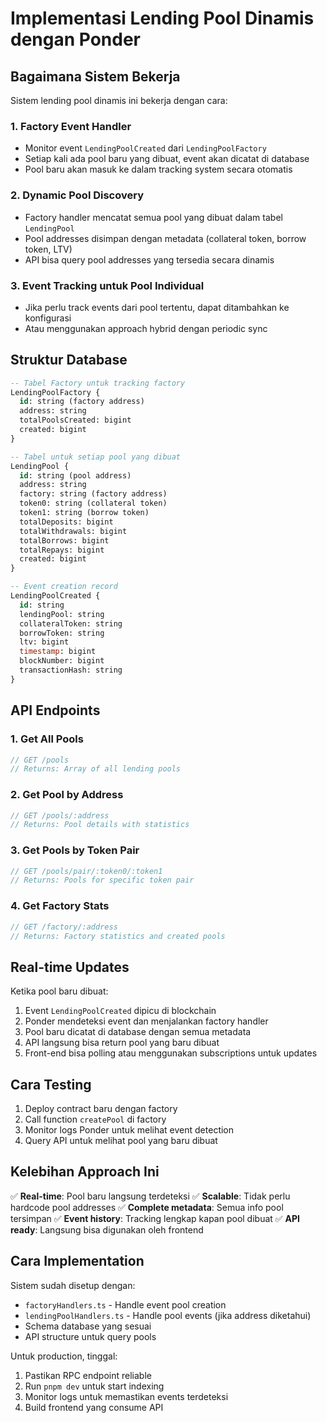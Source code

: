 # Implementasi Lending Pool Dinamis dengan Ponder

## Bagaimana Sistem Bekerja

Sistem lending pool dinamis ini bekerja dengan cara:

### 1. **Factory Event Handler**
- Monitor event `LendingPoolCreated` dari `LendingPoolFactory`
- Setiap kali ada pool baru yang dibuat, event akan dicatat di database
- Pool baru akan masuk ke dalam tracking system secara otomatis

### 2. **Dynamic Pool Discovery**
- Factory handler mencatat semua pool yang dibuat dalam tabel `LendingPool`
- Pool addresses disimpan dengan metadata (collateral token, borrow token, LTV)
- API bisa query pool addresses yang tersedia secara dinamis

### 3. **Event Tracking untuk Pool Individual**
- Jika perlu track events dari pool tertentu, dapat ditambahkan ke konfigurasi
- Atau menggunakan approach hybrid dengan periodic sync

## Struktur Database

```sql
-- Tabel Factory untuk tracking factory
LendingPoolFactory {
  id: string (factory address)
  address: string
  totalPoolsCreated: bigint
  created: bigint
}

-- Tabel untuk setiap pool yang dibuat
LendingPool {
  id: string (pool address)
  address: string
  factory: string (factory address)
  token0: string (collateral token)
  token1: string (borrow token)
  totalDeposits: bigint
  totalWithdrawals: bigint
  totalBorrows: bigint
  totalRepays: bigint
  created: bigint
}

-- Event creation record
LendingPoolCreated {
  id: string
  lendingPool: string
  collateralToken: string
  borrowToken: string
  ltv: bigint
  timestamp: bigint
  blockNumber: bigint
  transactionHash: string
}
```

## API Endpoints

### 1. Get All Pools
```typescript
// GET /pools
// Returns: Array of all lending pools
```

### 2. Get Pool by Address
```typescript
// GET /pools/:address
// Returns: Pool details with statistics
```

### 3. Get Pools by Token Pair
```typescript
// GET /pools/pair/:token0/:token1
// Returns: Pools for specific token pair
```

### 4. Get Factory Stats
```typescript
// GET /factory/:address
// Returns: Factory statistics and created pools
```

## Real-time Updates

Ketika pool baru dibuat:
1. Event `LendingPoolCreated` dipicu di blockchain
2. Ponder mendeteksi event dan menjalankan factory handler
3. Pool baru dicatat di database dengan semua metadata
4. API langsung bisa return pool yang baru dibuat
5. Front-end bisa polling atau menggunakan subscriptions untuk updates

## Cara Testing

1. Deploy contract baru dengan factory
2. Call function `createPool` di factory
3. Monitor logs Ponder untuk melihat event detection
4. Query API untuk melihat pool yang baru dibuat

## Kelebihan Approach Ini

✅ **Real-time**: Pool baru langsung terdeteksi
✅ **Scalable**: Tidak perlu hardcode pool addresses
✅ **Complete metadata**: Semua info pool tersimpan
✅ **Event history**: Tracking lengkap kapan pool dibuat
✅ **API ready**: Langsung bisa digunakan oleh frontend

## Cara Implementation

Sistem sudah disetup dengan:
- `factoryHandlers.ts` - Handle event pool creation
- `lendingPoolHandlers.ts` - Handle pool events (jika address diketahui)
- Schema database yang sesuai
- API structure untuk query pools

Untuk production, tinggal:
1. Pastikan RPC endpoint reliable
2. Run `pnpm dev` untuk start indexing
3. Monitor logs untuk memastikan events terdeteksi
4. Build frontend yang consume API

